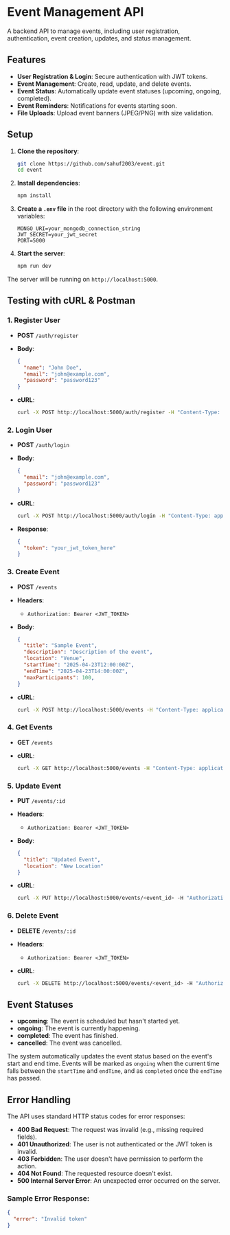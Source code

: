 # Event Management API

A backend API to manage events, including user registration, authentication, event creation, updates, and status management.

## Features

- **User Registration & Login**: Secure authentication with JWT tokens.
- **Event Management**: Create, read, update, and delete events.
- **Event Status**: Automatically update event statuses (upcoming, ongoing, completed).
- **Event Reminders**: Notifications for events starting soon.
- **File Uploads**: Upload event banners (JPEG/PNG) with size validation.

## Setup

1. **Clone the repository**:
    ```bash
    git clone https://github.com/sahuf2003/event.git
    cd event
    ```

2. **Install dependencies**:
    ```bash
    npm install
    ```

3. **Create a `.env` file** in the root directory with the following environment variables:
    ```
    MONGO_URI=your_mongodb_connection_string
    JWT_SECRET=your_jwt_secret
    PORT=5000
    ```

4. **Start the server**:
    ```bash
    npm run dev
    ```

The server will be running on `http://localhost:5000`.

## Testing with cURL & Postman

### 1. **Register User**
- **POST** `/auth/register`
- **Body**:
    ```json
    {
      "name": "John Doe",
      "email": "john@example.com",
      "password": "password123"
    }
    ```

- **cURL**:
    ```bash
    curl -X POST http://localhost:5000/auth/register -H "Content-Type: application/json" -d '{"name":"John Doe", "email":"john@example.com", "passwoed":"password123"}'
    ```

### 2. **Login User**
- **POST** `/auth/login`
- **Body**:
    ```json
    {
      "email": "john@example.com",
      "password": "password123"
    }
    ```

- **cURL**:
    ```bash
    curl -X POST http://localhost:5000/auth/login -H "Content-Type: application/json" -d '{"email":"john@example.com", "passwoed":"password123"}'
    ```

- **Response**:
    ```json
    {
      "token": "your_jwt_token_here"
    }
    ```

### 3. **Create Event**
- **POST** `/events`
- **Headers**:
    - `Authorization: Bearer <JWT_TOKEN>`
- **Body**:
    ```json
    {
      "title": "Sample Event",
      "description": "Description of the event",
      "location": "Venue",
      "startTime": "2025-04-23T12:00:00Z",
      "endTime": "2025-04-23T14:00:00Z",
      "maxParticipants": 100,
    }
    ```

- **cURL**:
    ```bash
    curl -X POST http://localhost:5000/events -H "Content-Type: application/json" -H "Authorization: Bearer <JWT_TOKEN>" -d '{"title":"Sample Event", "description":"Description of the event", "location":"Venue", "startTime":"2025-04-23T12:00:00Z", "endTime":"2025-04-23T14:00:00Z", "maxParticipants":100, "isPublished":true}'
    ```

### 4. **Get Events**
- **GET** `/events`

- **cURL**:
    ```bash
    curl -X GET http://localhost:5000/events -H "Content-Type: application/json"
    ```

### 5. **Update Event**
- **PUT** `/events/:id`
- **Headers**:
    - `Authorization: Bearer <JWT_TOKEN>`
- **Body**:
    ```json
    {
      "title": "Updated Event",
      "location": "New Location"
    }
    ```

- **cURL**:
    ```bash
    curl -X PUT http://localhost:5000/events/<event_id> -H "Authorization: Bearer <JWT_TOKEN>" -H "Content-Type: application/json" -d '{"title":"Updated Event", "location":"New Location"}'
    ```

### 6. **Delete Event**
- **DELETE** `/events/:id`
- **Headers**:
    - `Authorization: Bearer <JWT_TOKEN>`

- **cURL**:
    ```bash
    curl -X DELETE http://localhost:5000/events/<event_id> -H "Authorization: Bearer <JWT_TOKEN>"
    ```

## Event Statuses

- **upcoming**: The event is scheduled but hasn't started yet.
- **ongoing**: The event is currently happening.
- **completed**: The event has finished.
- **cancelled**: The event was cancelled.

The system automatically updates the event status based on the event's start and end time. Events will be marked as `ongoing` when the current time falls between the `startTime` and `endTime`, and as `completed` once the `endTime` has passed.

## Error Handling

The API uses standard HTTP status codes for error responses:

- **400 Bad Request**: The request was invalid (e.g., missing required fields).
- **401 Unauthorized**: The user is not authenticated or the JWT token is invalid.
- **403 Forbidden**: The user doesn't have permission to perform the action.
- **404 Not Found**: The requested resource doesn't exist.
- **500 Internal Server Error**: An unexpected error occurred on the server.

### Sample Error Response:
```json
{
  "error": "Invalid token"
}
